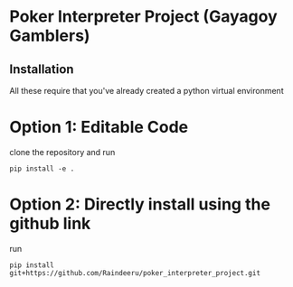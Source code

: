 # Poker Interpreter Project (Gayagoy Gamblers)

## Installation
All these require that you've already created a python virtual environment
# Option 1: Editable Code
clone the repository and run
```
pip install -e .
```
# Option 2: Directly install using the github link
run
```
pip install git+https://github.com/Raindeeru/poker_interpreter_project.git
```

